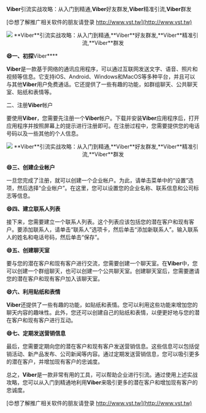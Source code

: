 **Viber**引流实战攻略：从入门到精通,**Viber**好友群发,**Viber**精准引流,**Viber**群发

[😍想了解推广相关软件的朋友请登录 http://www.vst.tw](http://www.vst.tw)

 <center><img src="https://vst.tw/MP4/tuiguang/png/4.png" alt="**Viber**引流实战攻略：从入门到精通,**Viber**好友群发,**Viber**精准引流,**Viber**群发"></center>

**😄一、初探**Viber****

**Viber**是一款基于网络的通讯应用程序，可以通过互联网发送文字、语音、照片和视频等信息。它支持iOS、Android、Windows和MacOS等多种平台，并且可以与其他**Viber**用户免费通话。它还提供了一些有趣的功能，如群组聊天、公共聊天室、贴纸和表情等。

二、注册**Viber**帐户

要使用**Viber**，您需要先注册一个**Viber**帐户。下载并安装**Viber**应用程序后，打开应用程序并按照屏幕上的提示进行注册即可。在注册过程中，您需要提供您的电话号码以及一些其他的个人信息。

 <center><img src="https://vst.tw/MP4/tuiguang/png/0.png" alt="**Viber**引流实战攻略：从入门到精通,**Viber**好友群发,**Viber**精准引流,**Viber**群发"></center>

**😄三、创建企业帐户**

一旦您完成了注册，就可以创建一个企业帐户。为此，请单击菜单中的“设置”选项，然后选择“企业帐户”。在这里，您可以设置您的企业名称、联系信息和公司标志等信息。

**😄四、建立联系人列表**

接下来，您需要建立一个联系人列表。这个列表应该包括您的潜在客户和现有客户。要添加联系人，请单击“联系人”选项卡，然后单击“添加新联系人”。输入联系人的姓名和电话号码，然后单击“保存”。

**😄五、创建聊天室**

要与您的潜在客户和现有客户进行交流，您需要创建一个聊天室。在**Viber**中，您可以创建一个群组聊天，也可以创建一个公共聊天室。创建聊天室后，您需要邀请您的潜在客户和现有客户加入该聊天室。

**😄六、利用贴纸和表情**

**Viber**还提供了一些有趣的功能，如贴纸和表情。您可以利用这些功能来增加您的聊天内容的趣味性。此外，您还可以创建自己的贴纸和表情，以便更好地与您的潜在客户和现有客户进行互动。

**😄七、定期发送营销信息**

最后，您需要定期向您的潜在客户和现有客户发送营销信息。这些信息可以包括促销活动、新产品发布、公司新闻等内容。通过定期发送营销信息，您可以吸引更多的潜在客户，并增加现有客户的忠诚度。

总之，**Viber**是一款非常有用的工具，可以帮助企业进行引流。通过使用上述实战攻略，您可以从入门到精通地利用**Viber**来吸引更多的潜在客户和增加现有客户的忠诚度。

[😍想了解推广相关软件的朋友请登录 http://www.vst.tw](http://www.vst.tw)



